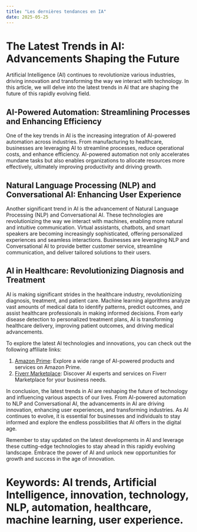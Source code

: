 ```yaml
---
title: "Les dernières tendances en IA"
date: 2025-05-25
---
```


# The Latest Trends in AI: Advancements Shaping the Future

Artificial Intelligence (AI) continues to revolutionize various industries, driving innovation and transforming the way we interact with technology. In this article, we will delve into the latest trends in AI that are shaping the future of this rapidly evolving field.

## AI-Powered Automation: Streamlining Processes and Enhancing Efficiency

One of the key trends in AI is the increasing integration of AI-powered automation across industries. From manufacturing to healthcare, businesses are leveraging AI to streamline processes, reduce operational costs, and enhance efficiency. AI-powered automation not only accelerates mundane tasks but also enables organizations to allocate resources more effectively, ultimately improving productivity and driving growth.

## Natural Language Processing (NLP) and Conversational AI: Enhancing User Experience

Another significant trend in AI is the advancement of Natural Language Processing (NLP) and Conversational AI. These technologies are revolutionizing the way we interact with machines, enabling more natural and intuitive communication. Virtual assistants, chatbots, and smart speakers are becoming increasingly sophisticated, offering personalized experiences and seamless interactions. Businesses are leveraging NLP and Conversational AI to provide better customer service, streamline communication, and deliver tailored solutions to their users.

## AI in Healthcare: Revolutionizing Diagnosis and Treatment

AI is making significant strides in the healthcare industry, revolutionizing diagnosis, treatment, and patient care. Machine learning algorithms analyze vast amounts of medical data to identify patterns, predict outcomes, and assist healthcare professionals in making informed decisions. From early disease detection to personalized treatment plans, AI is transforming healthcare delivery, improving patient outcomes, and driving medical advancements.

To explore the latest AI technologies and innovations, you can check out the following affiliate links:

1. [Amazon Prime](https://www.amazon.fr/amazonprime?_encoding=UTF8&primeCampaignId=prime_assoc_ft&tag=zenzen0d-21France): Explore a wide range of AI-powered products and services on Amazon Prime.
2. [Fiverr Marketplace](https://go.fiverr.com/visit/?bta=1071918&brand=fiverrmarketplace): Discover AI experts and services on Fiverr Marketplace for your business needs.

In conclusion, the latest trends in AI are reshaping the future of technology and influencing various aspects of our lives. From AI-powered automation to NLP and Conversational AI, the advancements in AI are driving innovation, enhancing user experiences, and transforming industries. As AI continues to evolve, it is essential for businesses and individuals to stay informed and explore the endless possibilities that AI offers in the digital age.

Remember to stay updated on the latest developments in AI and leverage these cutting-edge technologies to stay ahead in this rapidly evolving landscape. Embrace the power of AI and unlock new opportunities for growth and success in the age of innovation.

# Keywords: AI trends, Artificial Intelligence, innovation, technology, NLP, automation, healthcare, machine learning, user experience.